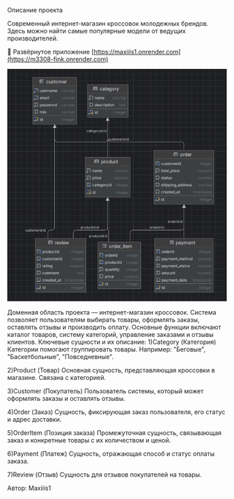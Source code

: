 Описание проекта

Современный интернет-магазин кроссовок молодежных брендов. Здесь можно найти самые популярные модели от ведущих производителей.

📍 Развёрнутое приложение
[https://maxiiis1.onrender.com](https://m3308-fink.onrender.com)

![img.png](img.png)

Доменная область проекта — интернет-магазин кроссовок. Система позволяет пользователям выбирать товары, оформлять заказы, оставлять отзывы и производить оплату. Основные функции включают каталог товаров, систему категорий, управление заказами и отзывы клиентов.
Ключевые сущности и их описание:
1)Category (Категория)
Категории помогают группировать товары. Например: "Беговые", "Баскетбольные", "Повседневные".

2)Product (Товар)
Основная сущность, представляющая кроссовки в магазине. Связана с категорией.

3)Customer (Покупатель)
Пользователь системы, который может оформлять заказы и оставлять отзывы.

4)Order (Заказ)
Сущность, фиксирующая заказ пользователя, его статус и адрес доставки.

5)OrderItem (Позиция заказа)
Промежуточная сущность, связывающая заказ и конкретные товары с их количеством и ценой.

6)Payment (Платеж)
Сущность, отражающая способ и статус оплаты заказа.

7)Review (Отзыв)
Сущность для отзывов покупателей на товары.

Автор: Maxiiis1

